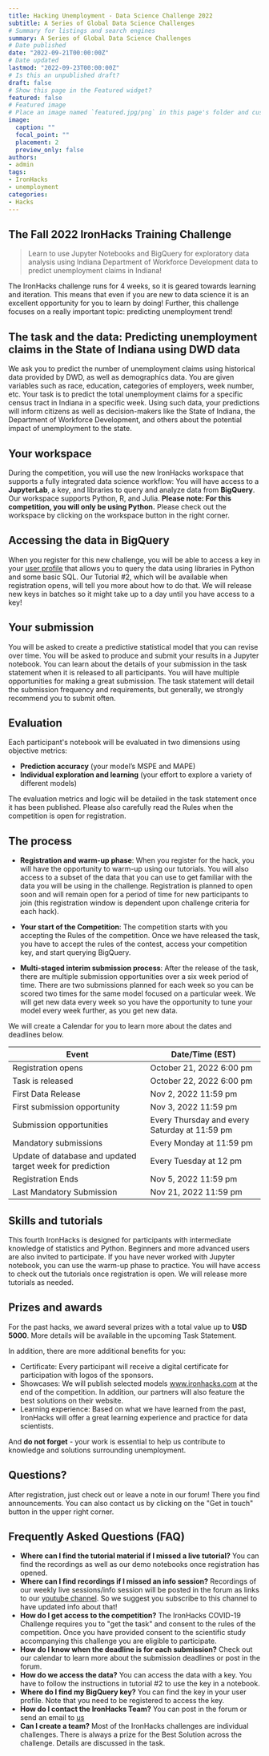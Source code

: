 ```yaml
---
title: Hacking Unemployment - Data Science Challenge 2022
subtitle: A Series of Global Data Science Challenges
# Summary for listings and search engines
summary: A Series of Global Data Science Challenges
# Date published
date: "2022-09-21T00:00:00Z"
# Date updated
lastmod: "2022-09-23T00:00:00Z"
# Is this an unpublished draft?
draft: false
# Show this page in the Featured widget?
featured: false
# Featured image
# Place an image named `featured.jpg/png` in this page's folder and customize its options here.
image:
  caption: ""
  focal_point: ""
  placement: 2
  preview_only: false
authors:
- admin
tags:
- IronHacks
- unemployment
categories:
- Hacks
---
```


## The Fall 2022 IronHacks Training Challenge

> Learn to use Jupyter Notebooks and BigQuery for exploratory data analysis using Indiana Department of Workforce Development data to predict unemployment claims in Indiana!


The IronHacks challenge runs for 4 weeks, so it is geared towards learning and iteration. This means that even if you are new to data science it is an excellent opportunity for you to learn by doing! Further, this challenge focuses on a really important topic: predicting unemployment trend! 

## The task and the data: Predicting unemployment claims in the State of Indiana using DWD data

We ask you to predict the number of unemployment claims using historical data provided by DWD, as well as demographics data.  You are given variables such as race, education, categories of employers, week number, etc. Your task is to predict the total unemployment claims for a specific census tract in Indiana in a specific week. Using such data, your predictions will inform citizens as well as decision-makers like the State of Indiana, the Department of Workforce Development, and others about the potential impact of unemployment to the state.

## Your workspace

During the competition, you will use the new IronHacks workspace that supports a fully integrated data science workflow: You will have access to a **JupyterLab**, a key, and libraries to query and analyze data from **BigQuery**. Our workspace supports Python, R, and Julia. **Please note: For this competition, you will only be using Python.**  Please check out the workspace by clicking on the workspace button in the right corner.  

## Accessing the data in BigQuery
When you register for this new challenge,  you will be able to access a key in your [user profile](https://ironhacks.com/profile) that allows you to query the data using libraries in Python and some basic SQL. Our Tutorial #2, which will be available when registration opens, will tell you more about how to do that. We will release new keys in batches so it might take up to a day until you have access to a key! 

## Your submission

You will be asked to create a predictive statistical model that you can revise over time. You will be asked to produce and submit your results in a Jupyter notebook.  You can learn about the details of your submission in the task statement when it is released to all participants. You will have multiple opportunities for making a great submission. The task statement will detail the submission frequency and requirements, but generally, we strongly recommend you to submit often. 

## Evaluation

Each participant's notebook will be evaluated  in two dimensions using objective metrics: 

* **Prediction accuracy** (your model’s MSPE and MAPE)
* **Individual exploration and learning** (your effort to explore a variety of different models) 

The evaluation metrics and logic will be detailed in the task statement once it has been published. Please also carefully read the Rules when the competition is open for registration. 

## The process

* **Registration and warm-up phase**: When you register for the hack, you will have the opportunity to warm-up using our tutorials. You will also access to a subset of the data that you can use to get familiar with the data you will be using in the challenge. Registration is planned to open soon and will remain open for a period of time for new participants to join (this registration window is dependent upon challenge criteria for each hack).

* **Your start of the Competition**: The competition starts with you accepting the Rules of the competition.  Once we have released the task, you have to accept the rules of the contest, access your competition key, and start querying BigQuery.
 
 * **Multi-staged interim submission process**: After the release of the task, there are multiple submission opportunities over a six week period of time.  There are two submissions planned for each week so you can be scored two times for the same model focused on a particular week. We will get new data every week so you have the opportunity to tune your model every week further, as you get new data. 

We will create a Calendar for you to learn more about the dates and deadlines below.  

| **Event**                                    | **Date/Time (EST)**                   |
| -------------------------------------------- | -------------------------- |
| Registration opens                           | October 21, 2022 6:00 pm  |
| Task is released                             | October 22, 2022 6:00 pm  |
| First Data Release                           | Nov 2, 2022 11:59 pm |
| First submission opportunity | Nov 3, 2022 11:59 pm |
| Submission opportunities | Every Thursday and every Saturday at 11:59 pm |
| Mandatory submissions    | Every Monday at 11:59 pm | 
| Update of database and updated target week for prediction | Every Tuesday at 12 pm |
| Registration Ends | Nov 5, 2022 11:59 pm |
| Last Mandatory Submission               | Nov 21, 2022 11:59 pm |


## Skills and tutorials

This fourth IronHacks is designed for participants with intermediate knowledge of statistics and Python. Beginners and more advanced users are also invited to participate. If you have never worked with Jupyter notebook, you can use the warm-up phase to practice. You will have access to check out the tutorials once registration is open. We will release more tutorials as needed. 

## Prizes and awards

For the past hacks, we award several prizes with a total value up to **USD 5000**. More details will be available in the upcoming Task Statement. 

In addition, there are more additional benefits for you: 

* Certificate: Every participant will receive a digital certificate for participation with logos of the sponsors.
* Showcases: We will publish selected models www.ironhacks.com at the end of the competition. In addition, our partners will also feature the best solutions on their website.
* Learning experience: Based on what we have learned from the past, IronHacks will offer a great learning experience and practice for data scientists.

And **do not forget** - your work is essential to help us contribute to knowledge and solutions surrounding unemployment. 

## Questions?

After registration, just check out or leave a note in our forum! There you find announcements. You can also contact us by clicking on the "Get in touch" button in the upper right corner. 


## Frequently Asked Questions (FAQ)

* **Where can I find  the tutorial material if I missed a live tutorial?**
You can find the recordings as well as our demo notebooks once registration has opened. 
* **Where can I find recordings if I missed an info session?**
Recordings of our weekly live sessions/info session will be posted in the forum as links to our [youtube channel](https://www.youtube.com/channel/UCBAB-PVEiB4YhHEDVW9WPWg). So we suggest you subscribe to this channel to have updated info about that!  
* **How do I get access to the competition?**
The IronHacks COVID-19 Challenge requires you to "get the task" and consent to the rules of the competition. Once you have provided consent to the scientific study accompanying this challenge you are eligible to participate. 
* **How do I know when the deadline is for each submission?**
Check out our calendar to learn more about the submission deadlines or post in the forum. 
* **How do we access the data?**
You can access the data with a key. You have to follow the instructions in tutorial #2 to use the key in a notebook.
* **Where do I find my BigQuery key?**
You can find the key in your user profile. Note that you need to be registered to access the key. 
* **How do I contact the IronHacks Team?**
You can post in the forum or send an email to [us](mailto:c562462b.groups.purdue.edu@amer.teams.ms)
* **Can I create a team?**
Most of the IronHacks challenges are individual challenges. There is always a prize for the Best Solution across the challenge. Details are discussed in the task. 

